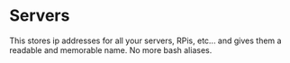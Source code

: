 # Servers
This stores ip addresses for all your servers, RPis, etc... and gives them a readable and memorable name. No more bash aliases.
